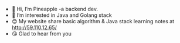 - 👋 Hi, I’m Pineapple -a backend dev.
- 👀 I’m interested in Java and Golang stack
- 😊 My website share basic algorithm & Java stack learning notes at http://59.110.12.65/
- 😘 Glad to hear from you

